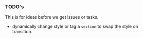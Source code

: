 ### TODO's

This is for ideas before we get issues or tasks.

* dynamically change style or tag a `section` to swap the style on transition.